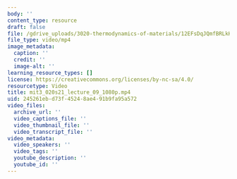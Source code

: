```yaml
---
body: ''
content_type: resource
draft: false
file: /gdrive_uploads/3020-thermodynamics-of-materials/12EFsDqJQmfBRLkHiBJIyaOA0wkwSPRol/mit3_020s21_lecture_09_1080p.mp4
file_type: video/mp4
image_metadata:
  caption: ''
  credit: ''
  image-alt: ''
learning_resource_types: []
license: https://creativecommons.org/licenses/by-nc-sa/4.0/
resourcetype: Video
title: mit3_020s21_lecture_09_1080p.mp4
uid: 245261eb-d73f-4524-8ae4-91b9fa95a572
video_files:
  archive_url: ''
  video_captions_file: ''
  video_thumbnail_file: ''
  video_transcript_file: ''
video_metadata:
  video_speakers: ''
  video_tags: ''
  youtube_description: ''
  youtube_id: ''
---
```

